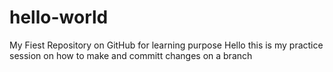 # hello-world
My Fiest Repository on GitHub for learning purpose
Hello this is my practice session on how to make and committ changes on a branch
